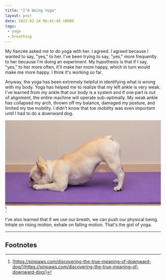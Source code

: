 ```yaml
---
title: "I'm Doing Yoga"
layout: post
date: 2022-01-24 06:41:40 +0000
tags:
 - yoga
 - breathing
---
```


My fiancée asked me to do yoga with her. I agreed. I agreed because I wanted to say, "yes," to her. I've been trying to say, "yes," more frequently to her because I'm doing an experiment. My hypothesis is that if I say, "yes," to her more often, it'll make her more happy, which in turn would make me more happy. I think it's working so far.

Anyway, the yoga has been extremely helpful in identifying what is wrong with my body. Yoga has helped me to realize that my left ankle is very weak. I've learned from my ankle that our body is a system and if one part is out of alignment, the entire machine will operate sub-optimally. My weak ankle has collapsed my arch, thrown off my balance, damaged my posture, and limited my toe mobility. I didn't know that toe mobility was even important until I had to do a downward dog.

[![downward_dog](/assets/images/downward_dog.jpg 'Basically me...')](/assets/images/downward_dog.jpg)[^1]

I've also learned that if we use our breath, we can push our physical being. Inhale on rising motion, exhale on falling motion. That's the gist of yoga.

-----
## Footnotes
[^1]: [https://pinpaws.com/discovering-the-true-meaning-of-downward-dog/](https://pinpaws.com/discovering-the-true-meaning-of-downward-dog/)
